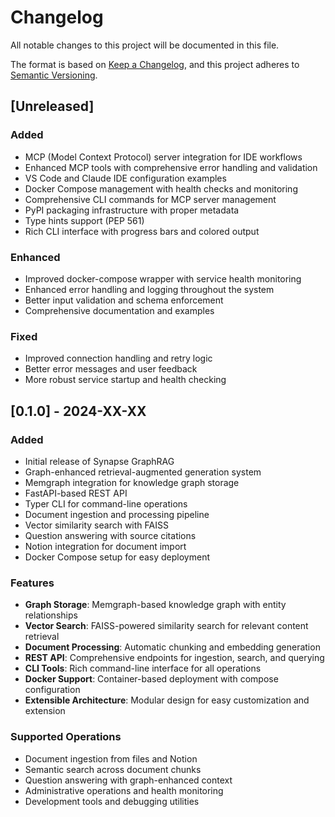 # Changelog

All notable changes to this project will be documented in this file.

The format is based on [Keep a Changelog](https://keepachangelog.com/en/1.0.0/),
and this project adheres to [Semantic Versioning](https://semver.org/spec/v2.0.0.html).

## [Unreleased]

### Added
- MCP (Model Context Protocol) server integration for IDE workflows
- Enhanced MCP tools with comprehensive error handling and validation
- VS Code and Claude IDE configuration examples
- Docker Compose management with health checks and monitoring
- Comprehensive CLI commands for MCP server management
- PyPI packaging infrastructure with proper metadata
- Type hints support (PEP 561)
- Rich CLI interface with progress bars and colored output

### Enhanced
- Improved docker-compose wrapper with service health monitoring
- Enhanced error handling and logging throughout the system
- Better input validation and schema enforcement
- Comprehensive documentation and examples

### Fixed
- Improved connection handling and retry logic
- Better error messages and user feedback
- More robust service startup and health checking

## [0.1.0] - 2024-XX-XX

### Added
- Initial release of Synapse GraphRAG
- Graph-enhanced retrieval-augmented generation system
- Memgraph integration for knowledge graph storage
- FastAPI-based REST API
- Typer CLI for command-line operations
- Document ingestion and processing pipeline
- Vector similarity search with FAISS
- Question answering with source citations
- Notion integration for document import
- Docker Compose setup for easy deployment

### Features
- **Graph Storage**: Memgraph-based knowledge graph with entity relationships
- **Vector Search**: FAISS-powered similarity search for relevant content retrieval
- **Document Processing**: Automatic chunking and embedding generation
- **REST API**: Comprehensive endpoints for ingestion, search, and querying
- **CLI Tools**: Rich command-line interface for all operations
- **Docker Support**: Container-based deployment with compose configuration
- **Extensible Architecture**: Modular design for easy customization and extension

### Supported Operations
- Document ingestion from files and Notion
- Semantic search across document chunks
- Question answering with graph-enhanced context
- Administrative operations and health monitoring
- Development tools and debugging utilities